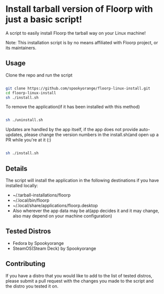 # Install tarball version of Floorp with just a basic script!

A script to easily install Floorp the tarball way on your Linux machine!

Note: This installation script is by no means affiliated with Floorp project, or its maintainers.

## Usage

Clone the repo and run the script
```bash

git clone https://github.com/spookyorange/floorp-linux-install.git
cd floorp-linux-install
sh ./install.sh

```

To remove the application(if it has been installed with this method)
```bash

sh ./uninstall.sh

```

Updates are handled by the app itself, if the app does not provide auto-updates, please change the version numbers in the install.sh(and open up a PR while you're at it (:)

```bash

sh ./install.sh

```

## Details

The script will install the application in the following destinations if you have installed locally:

- ~/.tarball-installations/floorp
- ~/.local/bin/floorp
- ~/.local/share/applications/floorp.desktop
- Also wherever the app data may be at(app decides it and it may change, also may depend on your machine configuration)

## Tested Distros

- Fedora by Spookyorange
- SteamOS(Steam Deck) by Spookyorange

## Contributing

If you have a distro that you would like to add to the list of tested distros, please submit a pull request with the changes you made to the script and the distro you tested it on.
